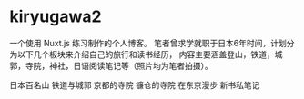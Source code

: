 # kiryugawa2
一个使用 Nuxt.js 练习制作的个人博客。 笔者曾求学就职于日本6年时间，计划分为以下几个板块来介绍自己的旅行和读书经历， 内容主要涵盖登山，铁道，城郭，寺院，神社，日语阅读笔记等（照片均为笔者拍摄）。

日本百名山
铁道与城郭
京都的寺院
镰仓的寺院
在东京漫步
新书私笔记
